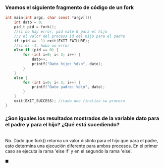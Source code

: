 ### Veamos el siguiente fragmento de código de un fork

```C
int main(int argc, char const *argv[]){
    int dato = 0;
    pid_t pid = fork();
    //si no hay error, pid vale 0 para el hijo
    //y el valor del process id del hijo para el padre
    if (pid == -1) exit(EXIT_FAILURE);
    //si es -1, hubo un error
    else if (pid == 0) {
        for (int i=0; i< 3; i++) {
            dato++;
            printf("Dato hijo: %d\n", dato);
        }
    }
    else {
        for (int i=0; i< 3; i++) {
            printf("Dato padre: %d\n", dato);
        }
    }
    exit(EXIT_SUCCESS); //cada uno finaliza su proceso
}
```

### ¿Son iguales los resultados mostrados de la variable dato para el padre y para el hijo? ¿Qué está sucediendo?

\
No. Dado que fork() retorna un valor distinto para el hijo que para el padre, esto determina una ejecución diferente para ambos procesos. En el primer caso se ejecuta la rama 'else if' y en el segundo la rama 'else'.

$\blacksquare$
